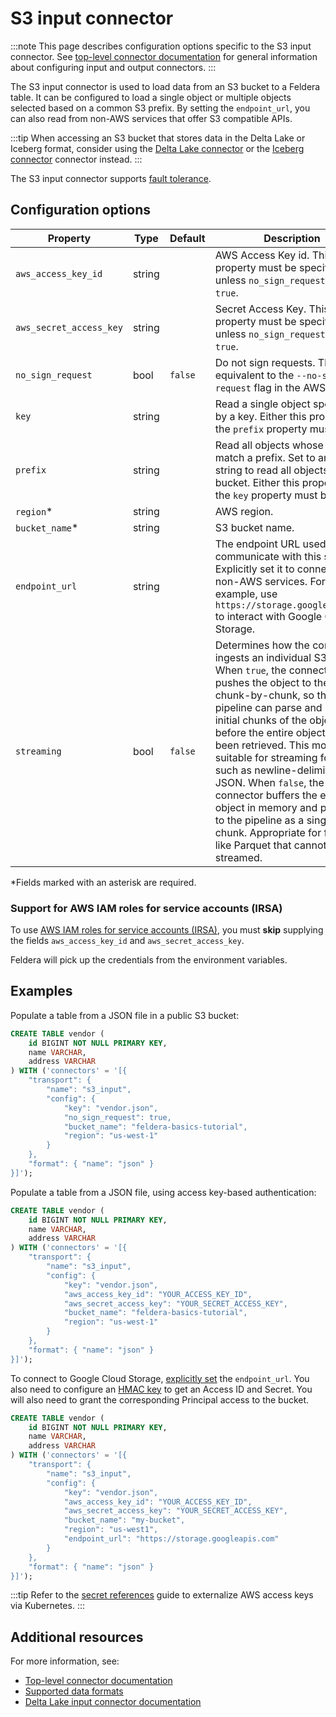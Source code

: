 # S3 input connector

:::note
This page describes configuration options specific to the S3 input connector.
See [top-level connector documentation](/connectors/) for general information
about configuring input and output connectors.
:::

The S3 input connector is used to load data from an S3 bucket to a Feldera table.
It can be configured to load a single object or multiple objects selected based on a
common S3 prefix. By setting the `endpoint_url`, you can also read from non-AWS services
that offer S3 compatible APIs.

:::tip
When accessing an S3 bucket that stores data in the Delta Lake or Iceberg format, consider
using the [Delta Lake connector](/connectors/sources/delta) or the
[Iceberg connector](/connectors/sources/iceberg) connector instead.
:::

The S3 input connector supports [fault tolerance](/pipelines/fault-tolerance).

## Configuration options

| Property                      | Type   | Default    | Description   |
|-------------------------------|--------|------------|---------------|
| `aws_access_key_id`           | string |            | AWS Access Key id. This property must be specified unless `no_sign_request` is set to `true`.|
| `aws_secret_access_key`       | string |            | Secret Access Key. This property must be specified unless `no_sign_request` is set to `true`.|
| `no_sign_request`             | bool   | `false`    | Do not sign requests. This is equivalent to the `--no-sign-request` flag in the AWS CLI. |
| `key`                         | string |            | Read a single object specified by a key. Either this property or the `prefix` property must be set. |
| `prefix`                      | string |            | Read all objects whose keys match a prefix. Set to an empty string to read all objects in the bucket. Either this property or the `key` property must be set. |
| `region`*                     | string |            | AWS region. |
| `bucket_name`*                | string |            | S3 bucket name. |
| `endpoint_url`                | string |            | The endpoint URL used to communicate with this service. Explicitly set it to connect to non-AWS services. For example, use `https://storage.googleapis.com` to interact with Google Cloud Storage. |
| `streaming`                   | bool   | `false`    | Determines how the connector ingests an individual S3 object. When `true`, the connector pushes the object to the pipeline chunk-by-chunk, so that the pipeline can parse and process initial chunks of the object before the entire object has been retrieved. This mode is suitable for streaming formats such as newline-delimited JSON. When `false`, the connector buffers the entire object in memory and pushes it to the pipeline as a single chunk. Appropriate for formats like Parquet that cannot be streamed.|

*Fields marked with an asterisk are required.

### Support for AWS IAM roles for service accounts (IRSA)

To use [AWS IAM roles for service accounts (IRSA)](https://docs.aws.amazon.com/eks/latest/userguide/iam-roles-for-service-accounts.html),
you must **skip** supplying the fields `aws_access_key_id` and `aws_secret_access_key`.

Feldera will pick up the credentials from the environment variables.

## Examples

Populate a table from a JSON file in a public S3 bucket:

```sql
CREATE TABLE vendor (
    id BIGINT NOT NULL PRIMARY KEY,
    name VARCHAR,
    address VARCHAR
) WITH ('connectors' = '[{
    "transport": {
        "name": "s3_input",
        "config": {
            "key": "vendor.json",
            "no_sign_request": true,
            "bucket_name": "feldera-basics-tutorial",
            "region": "us-west-1"
        }
    },
    "format": { "name": "json" }
}]');
```

Populate a table from a JSON file, using access key-based authentication:

```sql
CREATE TABLE vendor (
    id BIGINT NOT NULL PRIMARY KEY,
    name VARCHAR,
    address VARCHAR
) WITH ('connectors' = '[{
    "transport": {
        "name": "s3_input",
        "config": {
            "key": "vendor.json",
            "aws_access_key_id": "YOUR_ACCESS_KEY_ID",
            "aws_secret_access_key": "YOUR_SECRET_ACCESS_KEY",
            "bucket_name": "feldera-basics-tutorial",
            "region": "us-west-1"
        }
    },
    "format": { "name": "json" }
}]');
```

To connect to Google Cloud Storage, [explicitly set](https://cloud.google.com/storage/docs/interoperability) the `endpoint_url`. You also
need to configure an [HMAC
key](https://cloud.google.com/storage/docs/authentication/hmackeys) to get an
Access ID and Secret. You will also need to grant the corresponding Principal
access to the bucket.

```sql
CREATE TABLE vendor (
    id BIGINT NOT NULL PRIMARY KEY,
    name VARCHAR,
    address VARCHAR
) WITH ('connectors' = '[{
    "transport": {
        "name": "s3_input",
        "config": {
            "key": "vendor.json",
            "aws_access_key_id": "YOUR_ACCESS_KEY_ID",
            "aws_secret_access_key": "YOUR_SECRET_ACCESS_KEY",
            "bucket_name": "my-bucket",
            "region": "us-west1",
            "endpoint_url": "https://storage.googleapis.com"
        }
    },
    "format": { "name": "json" }
}]');
```

:::tip
Refer to the [secret references](/connectors/secret-references) guide
to externalize AWS access keys via Kubernetes.
:::


## Additional resources

For more information, see:

* [Top-level connector documentation](/connectors/)
* [Supported data formats](/formats)
* [Delta Lake input connector documentation](/connectors/sources/delta)
